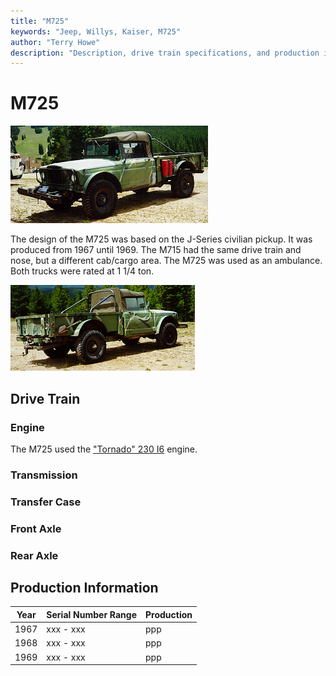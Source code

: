 ```yaml
---
title: "M725"
keywords: "Jeep, Willys, Kaiser, M725"
author: "Terry Howe"
description: "Description, drive train specifications, and production information for the Kaiser Jeep M725"
---
```

# M725

![](../img/m715f.jpg)

The design of the M725 was based on the J-Series civilian pickup. It was produced from 1967 until 1969.
The M715 had the same drive train and nose, but a different cab/cargo area.
The M725 was used as an ambulance.
Both trucks were rated at 1 1/4 ton.

![](../img/m715b.jpg)

## Drive Train

### Engine

The M725 used the ["Tornado" 230 I6](../engine/factory/tornado230.md) engine.

### Transmission

### Transfer Case

### Front Axle

### Rear Axle

## Production Information

| Year | Serial Number Range | Production |
|------|---------------------|------------|
| 1967 | xxx - xxx           | ppp        |
| 1968 | xxx - xxx           | ppp        |
| 1969 | xxx - xxx           | ppp        |